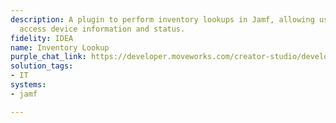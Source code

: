 ```yaml
---
description: A plugin to perform inventory lookups in Jamf, allowing users to quickly
  access device information and status.
fidelity: IDEA
name: Inventory Lookup
purple_chat_link: https://developer.moveworks.com/creator-studio/developer-tools/purple-chat/?conversation=%7B%22startTimestamp%22%3A%2211%3A43%2BAM%22%2C%22messages%22%3A%5B%7B%22role%22%3A%22user%22%2C%22parts%22%3A%5B%7B%22richText%22%3A%22I+need+to+check+the+status+of+a+MacBook+assigned+to+John+Doe.%22%7D%5D%7D%2C%7B%22role%22%3A%22assistant%22%2C%22parts%22%3A%5B%7B%22reasoningSteps%22%3A%5B%7B%22status%22%3A%22success%22%2C%22richText%22%3A%22Initiates+a+search+in+Jamf+for+devices+assigned+to+John+Doe.%22%7D%5D%7D%2C%7B%22richText%22%3A%22I+found+multiple+entries+for+devices+assigned+to+John+Doe.+Which+one+are+you+interested+in%3F%22%7D%2C%7B%22richText%22%3A%22%3Cb%3EDevice+1%3A+MacBook+Pro+-+Serial+XYZ123%3C%2Fb%3E%3Cbr%3E%3Cp%3EStatus%3A+Assigned%3Cbr%3ELast+Check-In%3A+2+days+ago%3C%2Fp%3E%22%7D%2C%7B%22richText%22%3A%22%3Cb%3EDevice+2%3A+MacBook+Air+-+Serial+ABC789%3C%2Fb%3E%3Cbr%3E%3Cp%3EStatus%3A+In+repair%3Cbr%3ELast+Check-In%3A+5+days+ago%3C%2Fp%3E%22%7D%5D%7D%2C%7B%22role%22%3A%22user%22%2C%22parts%22%3A%5B%7B%22richText%22%3A%22The+second+one%2C+MacBook+Air.%22%7D%5D%7D%2C%7B%22role%22%3A%22assistant%22%2C%22parts%22%3A%5B%7B%22richText%22%3A%22%3Cp%3EHere%27s+the+detailed+status+for+MacBook+Air+-+Serial+ABC789.%3Cbr%3E%3C%2Fp%3E%22%7D%2C%7B%22richText%22%3A%22%3Cb%3E%3Cp%3EDetailed+Device+Status%3Cbr%3E%3C%2Fp%3E%3C%2Fb%3E%3Cbr%3E%3Cp%3E%3Cb%3EModel%3A+%3C%2Fb%3EMacBook+Air%3Cbr%3E%3Cb%3ESerial+Number%3A+%3C%2Fb%3EABC789%3Cbr%3E%3Cb%3EStatus%3A+%3C%2Fb%3EIn+repair%3Cbr%3E%3Cb%3ELast+Check-In%3A+%3C%2Fb%3E5+days+ago%3Cbr%3E%3Cb%3EAssigned+To%3A+%3C%2Fb%3EJohn+Doe%3Cbr%3E%3Cb%3ELocation%3A+%3C%2Fb%3ETech+Support+Office%3Cbr%3E%3C%2Fp%3E%22%7D%2C%7B%22buttons%22%3A%5B%7B%22style%22%3A%22outlined%22%2C%22buttonText%22%3A%22View+More+Details%22%7D%2C%7B%22style%22%3A%22outlined%22%2C%22buttonText%22%3A%22Start+a+Service+Request%22%7D%2C%7B%22style%22%3A%22outlined%22%2C%22buttonText%22%3A%22Back+to+Results%22%7D%5D%7D%5D%7D%5D%7D
solution_tags:
- IT
systems:
- jamf

---
```

